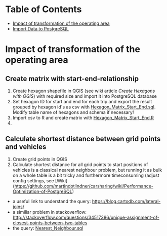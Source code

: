 # Table of Contents

* [Impact of transformation of the operating area](#Changes)
* [Import Data to PostgreSQL](#Import_Data)  



#  Impact of transformation of the operating area<a id="Changes"></a>

## Create matrix with start-end-relationship

1. Create hexagon shapefile in QGIS (see wiki article *Create Hexagons with QGIS*) with required size and import it into PostgreSQL database
2. Set hexagon ID for start and end for each trip and export the result grouped by hexagon id´s as csv with [Hexagon_Matrix_Start_End.sql](PostgreSQL/Nearest_Neighbour.sql). Modify table name of hexagons and schema if necessary!
3. Import csv to R and create matrix with [Hexagon_Matrix_Start_End.R](R/Hexagon_Matrix_Start_End.R)
4. 

## Calculate shortest distance between grid points and vehicles
1. Create grid points in QGIS
2. Calculate shortest distance for all grid points to start positions of vehicles is a classical nearest neighbour problem, but running it as bulk on a whole table is a bit tricky and furthermore timeconsuming (adjust config settings, see [Wiki] (https://github.com/martindotlindner/carsharing/wiki/Performance-Optimization-of-PostgreSQL)

* a useful link to understand the query: https://blog.cartodb.com/lateral-joins/
* a similiar problem in stackoverflow: http://stackoverflow.com/questions/34517386/unique-assignment-of-closest-points-between-two-tables
* the query: [Nearest_Neighbour.sql](Analysis/PostgreSQL/Nearest_Neighbour.sql)

 
